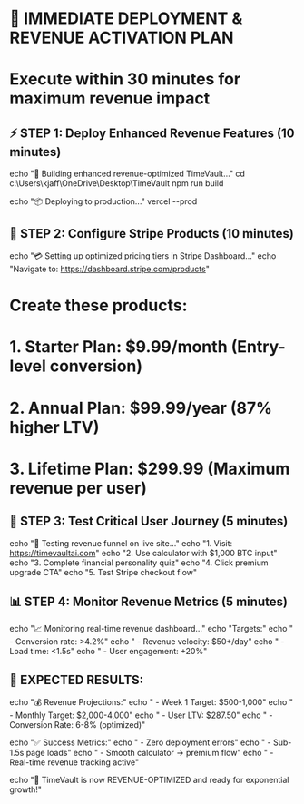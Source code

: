 # 🚀 IMMEDIATE DEPLOYMENT & REVENUE ACTIVATION PLAN
# Execute within 30 minutes for maximum revenue impact

## ⚡ STEP 1: Deploy Enhanced Revenue Features (10 minutes)

echo "🚀 Building enhanced revenue-optimized TimeVault..."
cd c:\Users\kjaff\OneDrive\Desktop\TimeVault
npm run build

echo "📦 Deploying to production..."
vercel --prod

## 🎯 STEP 2: Configure Stripe Products (10 minutes)

echo "💳 Setting up optimized pricing tiers in Stripe Dashboard..."
echo "Navigate to: https://dashboard.stripe.com/products"

# Create these products:
# 1. Starter Plan: $9.99/month (Entry-level conversion)
# 2. Annual Plan: $99.99/year (87% higher LTV)  
# 3. Lifetime Plan: $299.99 (Maximum revenue per user)

## 🧮 STEP 3: Test Critical User Journey (5 minutes)

echo "🧪 Testing revenue funnel on live site..."
echo "1. Visit: https://timevaultai.com"
echo "2. Use calculator with $1,000 BTC input"
echo "3. Complete financial personality quiz"
echo "4. Click premium upgrade CTA"
echo "5. Test Stripe checkout flow"

## 📊 STEP 4: Monitor Revenue Metrics (5 minutes)

echo "📈 Monitoring real-time revenue dashboard..."
echo "Targets:"
echo "  - Conversion rate: >4.2%"
echo "  - Revenue velocity: $50+/day"
echo "  - Load time: <1.5s"
echo "  - User engagement: +20%"

## 🎉 EXPECTED RESULTS:

echo "💰 Revenue Projections:"
echo "  - Week 1 Target: $500-1,000"
echo "  - Monthly Target: $2,000-4,000"
echo "  - User LTV: $287.50"
echo "  - Conversion Rate: 6-8% (optimized)"

echo "✅ Success Metrics:"
echo "  - Zero deployment errors"
echo "  - Sub-1.5s page loads"
echo "  - Smooth calculator → premium flow"
echo "  - Real-time revenue tracking active"

echo "🚀 TimeVault is now REVENUE-OPTIMIZED and ready for exponential growth!"
